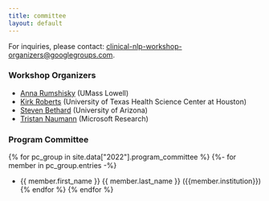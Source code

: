 ```yaml
---
title: committee
layout: default
---
```


For inquiries, please contact: <clinical-nlp-workshop-organizers@googlegroups.com>.

### Workshop Organizers

- [Anna Rumshisky](http://www.cs.uml.edu/~arum) (UMass Lowell)
- [Kirk Roberts](https://sbmi.uth.edu/faculty-and-staff/kirk-roberts.htm) (University of Texas Health Science Center at Houston)
- [Steven Bethard](https://bethard.faculty.arizona.edu/) (University of Arizona)
- [Tristan Naumann](https://www.microsoft.com/en-us/research/people/tristan/) (Microsoft Research)

### Program Committee

{% for pc_group in site.data["2022"].program_committee %}
{%- for member in pc_group.entries -%}
- {{ member.first_name }} {{ member.last_name }} ({{member.institution}})
{% endfor %}
{% endfor %}
